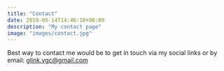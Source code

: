 ```yaml
---
title: "Contact"
date: 2019-05-14T14:46:10+06:00
description: "My contact page"
image: "images/contact.jpg"
---
```


Best way to contact me would be to get in touch via my social links or by email: glink.vgc@gmail.com
